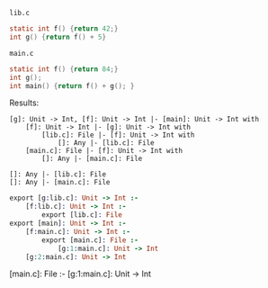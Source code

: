 `lib.c`
```c
static int f() {return 42;}
int g() {return f() + 5}
```
`main.c`
```c
static int f() {return 84;}
int g();
int main() {return f() + g(); }
```
Results:
```
[g]: Unit -> Int, [f]: Unit -> Int |- [main]: Unit -> Int with
    [f]: Unit -> Int |- [g]: Unit -> Int with
        [lib.c]: File |- [f]: Unit -> Int with 
            []: Any |- [lib.c]: File
    [main.c]: File |- [f]: Unit -> Int with
        []: Any |- [main.c]: File

[]: Any |- [lib.c]: File
[]: Any |- [main.c]: File
```
```prolog
export [g:lib.c]: Unit -> Int :-
    [f:lib.c]: Unit -> Int :-
        export [lib.c]: File
export [main]: Unit -> Int :-
    [f:main.c]: Unit -> Int :-
        export [main.c]: File :-
            [g:1:main.c]: Unit -> Int
    [g:2:main.c]: Unit -> Int
```
[lib.c]: File
[main.c]: File :-
    [g:1:main.c]: Unit -> Int